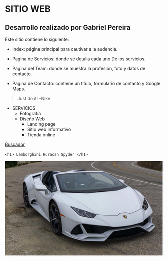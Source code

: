 # SITIO WEB 
## Desarrollo realizado por Gabriel Pereira
Este sitio contiene lo siguiente:
- Index: página principal para cautivar a la audencia.

- Pagina de Servicios: donde se detalla cada uno De los servicios.

- Pagina del Team: donde se muestra la profesión, foto y datos de contacto.

- Pagina de Contacto: contiene un título, formulario de contacto y Google Maps. 

> Just do it! -Nike

* SERVICIOS
    * Fotografía
    * Diseño Web
        * Landing page
        * Sitio web Informativo
        * Tienda online

[Buscador](https://www.google.co.ve/?hl=es)


`<h1> Lamborghini Huracan Spyder </h1>`

![Lambo](assets/images/tnt1sdreuccr9iqjyewf.webp)